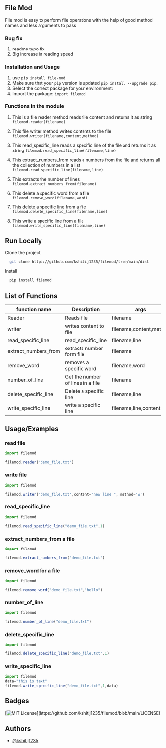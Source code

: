 ## File Mod

File mod is easy to perform file operations with the help of  good method names 
and less arguments to pass

### Bug fix 

1) readme typo fix
2) Big increase in reading speed


### Installation and Usage

1. use `pip install file-mod`
2. Make sure that your `pip` version is updated `pip install --upgrade pip`. 
3. Select the correct package for your environment:
4. Import the package: ``import filemod``

### Functions in the module 

1) This is a file reader method reads file content and returns it as string
`filemod.reader(filename)`

2) This file writer method writes contents to the file 
`filemod.writer(filename,content,method)`

3) This read_specific_line reads a specific line of the file and returns it as string 
`filemod.read_specific_line(filename,line)`

4) This extract_numbers_from reads a numbers from the file and returns all the collection of numbers in a list
`filemod.read_specific_line(filename,line)`

5) This extracts the number of lines `filemod.extract_numbers_from(filename)`

6) This delete a specific word from a file `filemod.remove_word(filename,word)`

7) This delete a specific line from a file `filemod.delete_specific_line(filename,line)`
8) This write a specific line from a file `filemod.write_specific_line(filename,line)`


## Run Locally

Clone the project

```bash
  git clone https://github.com/kshitij1235/filemod/tree/main/dist
```

Install

```bash
  pip install filemod
```
## List of Functions

| function name      | Description| args       |
| -------------------|------------|------------|
| Reader             |Reads file  | filename   |    
| writer             |writes content to file|filename,content,method|
| read_specific_line |read_specific_line |filename,line|
|extract_numbers_from|extracts number form file|filename|
|remove_word         |removes a specific word|filename,word|
|number_of_line      |Get the number of lines in a file |filename|
|delete_specific_line|Delete a specific line |filename,line|
|write_specific_line |write a specific line |filename,line,content|


## Usage/Examples

### read file

```javascript
import filemod

filemod.reader('demo_file.txt')
```

### write file

```javascript
import filemod

filemod.writer('demo_file.txt',content="new line ", method='w')
```


### read_specific_line

```javascript
import filemod

filemod.read_specific_line("demo_file.txt",1)
```

### extract_numbers_from a file 

```javascript
import filemod

filemod.extract_numbers_from("demo_file.txt")
```

### remove_word for a file 

```javascript
import filemod

filemod.remove_word("demo_file.txt","hello")
```

### number_of_line

```javascript
import filemod

filemod.number_of_line("demo_file.txt")
```

### delete_specific_line

```javascript
import filemod

filemod.delete_specific_line("demo_file.txt",1)
```

### write_specific_line

```javascript
import filemod
data="this is text"
filemod.write_specific_line("demo_file.txt",1,data)
```

  
## Badges


[![MIT License](https://img.shields.io/apm/l/atomic-design-ui.svg?)](https://github.com/kshitij1235/filemod/blob/main/LICENSE)

  
## Authors

- [@kshitij1235](https://github.com/kshitij1235)

  
